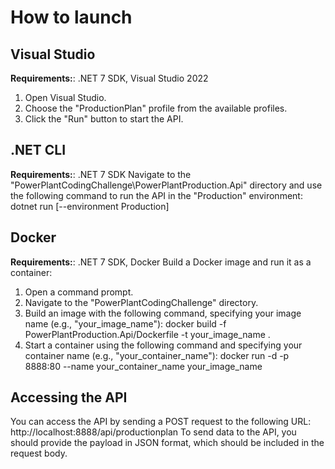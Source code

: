 # How to launch
## Visual Studio
**Requirements:**: .NET 7 SDK, Visual Studio 2022
1. Open Visual Studio.
2. Choose the "ProductionPlan" profile from the available profiles.
3. Click the "Run" button to start the API.
## .NET CLI
**Requirements:**: .NET 7 SDK
Navigate to the "PowerPlantCodingChallenge\PowerPlantProduction.Api" directory and use the following command to run the API in the "Production" environment:
	dotnet run [--environment Production]
## Docker
**Requirements:**: .NET 7 SDK, Docker
Build a Docker image and run it as a container:
1. Open a command prompt.
2. Navigate to the "PowerPlantCodingChallenge" directory.
3. Build an image with the following command, specifying your image name (e.g., "your_image_name"):
	docker build -f PowerPlantProduction.Api/Dockerfile -t your_image_name .
4. Start a container using the following command and specifying your container name (e.g., "your_container_name"):
	docker run -d -p 8888:80 --name your_container_name your_image_name
## Accessing the API
You can access the API by sending a POST request to the following URL: http://localhost:8888/api/productionplan
To send data to the API, you should provide the payload in JSON format, which should be included in the request body.